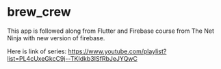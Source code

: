 # brew_crew
This app is followed along from Flutter and Firebase course from The Net Ninja with new version of firebase.

Here is link of series: <a href="https://www.youtube.com/playlist?list=PL4cUxeGkcC9j--TKIdkb3ISfRbJeJYQwC">https://www.youtube.com/playlist?list=PL4cUxeGkcC9j--TKIdkb3ISfRbJeJYQwC</a>